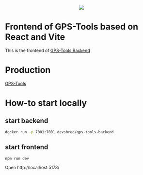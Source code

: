 <p align="center">
    <a href="https://github.com/devshred/gps-tools-frontend/actions/workflows/release.yaml" alt="Release Pipeline">
        <img src="https://github.com/devshred/gps-tools-frontend/actions/workflows/release.yaml/badge.svg" /></a>
</p>

# Frontend of GPS-Tools based on React and Vite
This is the frontend of [GPS-Tools Backend](https://github.com/devshred/gps-tools-backend)

# Production
[GPS-Tools](https://gps-tools.pages.dev/)

# How-to start locally
## start backend
```sh
docker run -p 7001:7001 devshred/gps-tools-backend
```
## start frontend
```sh
npm run dev
```

Open http://localhost:5173/
